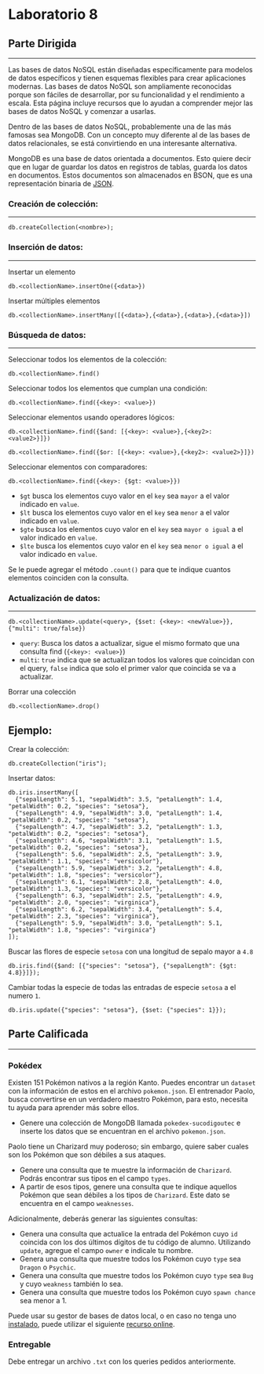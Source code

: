 # Laboratorio 8
## Parte Dirigida
---

Las bases de datos NoSQL están diseñadas específicamente para modelos de datos específicos y tienen esquemas flexibles para crear aplicaciones modernas. Las bases de datos NoSQL son ampliamente reconocidas porque son fáciles de desarrollar, por su funcionalidad y el rendimiento a escala. Esta página incluye recursos que lo ayudan a comprender mejor las bases de datos NoSQL y comenzar a usarlas.

Dentro de las bases de datos NoSQL, probablemente una de las más famosas sea MongoDB. Con un concepto muy diferente al de las bases de datos relacionales, se está convirtiendo en una interesante alternativa.

MongoDB es una base de datos orientada a documentos. Esto quiere decir que en lugar de guardar los datos en registros de tablas, guarda los datos en documentos. Estos documentos son almacenados en BSON, que es una representación binaria de [JSON](https://beginnersbook.com/2015/04/json-tutorial/).

### Creación de colección:
---
```
db.createCollection(<nombre>);
```



### Inserción de datos:
---
Insertar un elemento
```
db.<collectionName>.insertOne({<data>})
```
Insertar múltiples elementos
```
db.<collectionName>.insertMany([{<data>},{<data>},{<data>},{<data>}])
```

### Búsqueda de datos:
---
Seleccionar todos los elementos de la colección:
```
db.<collectionName>.find()
```
Seleccionar todos los elementos que cumplan una condición:
```
db.<collectionName>.find({<key>: <value>})
```
Seleccionar elementos usando operadores lógicos:
```
db.<collectionName>.find({$and: [{<key>: <value>},{<key2>: <value2>}]})
```
```
db.<collectionName>.find({$or: [{<key>: <value>},{<key2>: <value2>}]})
```
Seleccionar elementos con comparadores:
```
db.<collectionName>.find({<key>: {$gt: <value>}})
```
- `$gt` busca los elementos cuyo valor en el `key` sea `mayor` a el valor indicado en `value`.
- `$lt` busca los elementos cuyo valor en el `key` sea `menor` a el valor indicado en `value`.
- `$gte` busca los elementos cuyo valor en el `key` sea `mayor o igual` a el valor indicado en `value`.
- `$lte` busca los elementos cuyo valor en el `key` sea `menor o igual` a el valor indicado en `value`.

Se le puede agregar el método `.count()` para que te indique cuantos elementos coinciden con la consulta.
### Actualización de datos:
---
```
db.<collectionName>.update(<query>, {$set: {<key>: <newValue>}}, {"multi": true/false})
```
- `query`: Busca los datos a actualizar, sigue el mismo formato que una consulta find (`{<key>: <value>}`)
- `multi`: `true` indica que se actualizan todos los valores que coincidan con el query, `false` indica que solo el primer valor que coincida se va a actualizar.

Borrar una colección
```
db.<collectionName>.drop()
```

## Ejemplo:
Crear la colección:

```
db.createCollection("iris");
```
Insertar datos:
```
db.iris.insertMany([
  {"sepalLength": 5.1, "sepalWidth": 3.5, "petalLength": 1.4, "petalWidth": 0.2, "species": "setosa"},
  {"sepalLength": 4.9, "sepalWidth": 3.0, "petalLength": 1.4, "petalWidth": 0.2, "species": "setosa"},
  {"sepalLength": 4.7, "sepalWidth": 3.2, "petalLength": 1.3, "petalWidth": 0.2, "species": "setosa"},
  {"sepalLength": 4.6, "sepalWidth": 3.1, "petalLength": 1.5, "petalWidth": 0.2, "species": "setosa"},
  {"sepalLength": 5.6, "sepalWidth": 2.5, "petalLength": 3.9, "petalWidth": 1.1, "species": "versicolor"},
  {"sepalLength": 5.9, "sepalWidth": 3.2, "petalLength": 4.8, "petalWidth": 1.8, "species": "versicolor"},
  {"sepalLength": 6.1, "sepalWidth": 2.8, "petalLength": 4.0, "petalWidth": 1.3, "species": "versicolor"},
  {"sepalLength": 6.3, "sepalWidth": 2.5, "petalLength": 4.9, "petalWidth": 2.0, "species": "virginica"},
  {"sepalLength": 6.2, "sepalWidth": 3.4, "petalLength": 5.4, "petalWidth": 2.3, "species": "virginica"},
  {"sepalLength": 5.9, "sepalWidth": 3.0, "petalLength": 5.1, "petalWidth": 1.8, "species": "virginica"}
]);
```
Buscar las flores de especie `setosa` con una longitud de sepalo mayor a `4.8`
```
db.iris.find({$and: [{"species": "setosa"}, {"sepalLength": {$gt: 4.8}}]});
```
Cambiar todas la especie de todas las entradas de especie `setosa` a el numero `1`.
```
db.iris.update({"species": "setosa"}, {$set: {"species": 1}});
```


## Parte Calificada
---

### Pokédex

Existen 151 Pokémon nativos a la región Kanto. Puedes encontrar un `dataset` con la información de estos en el archivo `pokemon.json`. El entrenador Paolo, busca convertirse en un verdadero maestro Pokémon, para esto, necesita tu ayuda para aprender más sobre ellos.

- Genere una colección de MongoDB llamada `pokedex-sucodigoutec` e inserte los datos que se encuentran en el archivo `pokemon.json`.

Paolo tiene un Charizard muy poderoso; sin embargo, quiere saber cuales son los Pokémon que son débiles a sus ataques.

- Genere una consulta que te muestre la información de `Charizard`. Podrás encontrar sus tipos en el campo `types`.
- A partir de esos tipos, genere una consulta que te indique aquellos Pokémon que sean débiles a los tipos de `Charizard`. Este dato se encuentra en el campo `weaknesses`.

Adicionalmente, deberás generar las siguientes consultas:
- Genera una consulta que actualice la entrada del Pokémon cuyo `id` coincida con los dos últimos dígitos de tu código de alumno. Utilizando `update`, agregue el campo `owner` e indicale tu nombre.
- Genera una consulta que muestre todos los Pokémon cuyo `type` sea `Dragon` o `Psychic`.
- Genera una consulta que muestre todos los Pokémon cuyo `type` sea `Bug` y cuyo `weakness` también lo sea.
- Genera una consulta que muestre todos los Pokémon cuyo `spawn chance` sea menor a 1.

Puede usar su gestor de bases de datos local, o en caso no tenga uno [instalado](https://www.mongodb.com/try/download/community), puede utilizar el siguiente [recurso online](https://www.pdbmbook.com/playground/mongo/wine/view/pgdb____1635317177_6178f5b93eac0).

### Entregable

Debe entregar un archivo `.txt` con los queries pedidos anteriormente.
